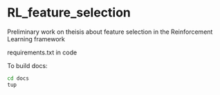 # RL_feature_selection

Preliminary work on theisis about feature selection in the Reinforcement Learning framework

requirements.txt in code

To build docs:

```sh
cd docs
tup
```

